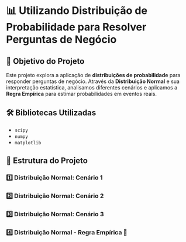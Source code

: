 # 📊 Utilizando Distribuição de Probabilidade para Resolver Perguntas de Negócio  

## 🎯 Objetivo do Projeto  

Este projeto explora a aplicação de **distribuições de probabilidade** para responder perguntas de negócio. Através da **Distribuição Normal** e sua interpretação estatística, analisamos diferentes cenários e aplicamos a **Regra Empírica** para estimar probabilidades em eventos reais.  

## 🛠️ Bibliotecas Utilizadas  

- `scipy`  
- `numpy`  
- `matplotlib`  

## 📂 Estrutura do Projeto  

### 1️⃣ **Distribuição Normal: Cenário 1**  
### 2️⃣ **Distribuição Normal: Cenário 2**  
### 3️⃣ **Distribuição Normal: Cenário 3**  
### 4️⃣ **Distribuição Normal - Regra Empírica** 📏  
